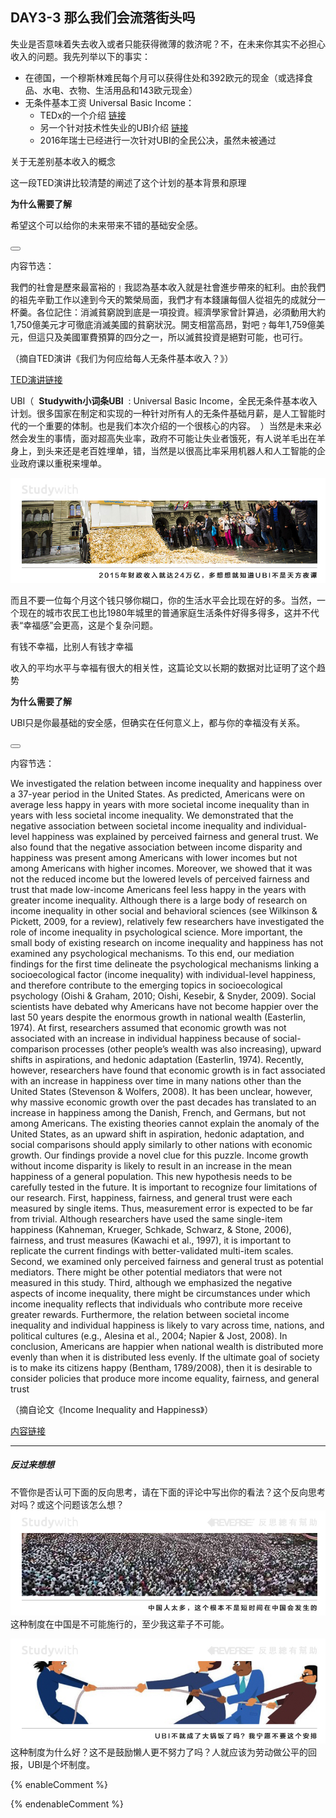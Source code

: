 ## DAY3-3 那么我们会流落街头吗

失业是否意味着失去收入或者只能获得微薄的救济呢？不，在未来你其实不必担心收入的问题。我先列举以下的事实：

* 在德国，一个穆斯林难民每个月可以获得住处和392欧元的现金（或选择食品、水电、衣物、生活用品和143欧元现金）
* 无条件基本工资 Universal Basic Income：
  * TEDx的一个介绍 [链接](https://www.bilibili.com/video/av4618385/?from=search&seid=14802677454932633704)
  * 另一个针对技术性失业的UBI介绍 [链接](https://futurism.com/images/universal-basic-income-answer-automation/)
  * 2016年瑞士已经进行一次针对UBI的全民公决，虽然未被通过 

<!--sec data-title="Studywith知识链接" data-id="section64" data-show=true ces-->

关于无差别基本收入的概念

这一段TED演讲比较清楚的阐述了这个计划的基本背景和原理

**为什么需要了解**

希望这个可以给你的未来带来不错的基础安全感。

<button class="section" target="section65" show="展开具体内容" hide="收起具体内容" ></button>

<!--endsec-->

<!--sec data-title="链接内容" aria-expanded="false" data-id="section65" data-show=false ces-->

内容节选：

我們的社會是歷來最富裕的﹗我認為基本收入就是社會進步帶來的紅利。由於我們的祖先辛勤工作以達到今天的繁榮局面，我們才有本錢讓每個人從祖先的成就分一杯羹。各位記住：消滅貧窮說到底是一項投資。經濟學家曾計算過，必須動用大約1,750億美元才可徹底消滅美國的貧窮狀況。開支相當高昂，對吧﹖每年1,759億美元，但這只及美國軍費預算的四分之一，所以滅貧投資是絕對可能，也可行。

（摘自TED演讲《我们为何应给每人无条件基本收入？》）

[TED演讲链接](https://www.bilibili.com/video/av4618385/?from=search&seid=14802677454932633704)

<!--endsec-->

UBI（&nbsp;&nbsp;**Studywith小词条UBI**&nbsp;&nbsp;:&nbsp;Universal Basic Income，全民无条件基本收入计划。很多国家在制定和实现的一种针对所有人的无条件基础月薪，是人工智能时代的一个重要的体制。也是我们本次介绍的一个很核心的内容。&nbsp;&nbsp;）当然是未来必然会发生的事情，面对超高失业率，政府不可能让失业者饿死，有人说羊毛出在羊身上，到头来还是老百姓埋单，错，当然是以很高比率采用机器人和人工智能的企业政府课以重税来埋单。

![](/assets/20.jpg)

而且不要一位每个月这个钱只够你糊口，你的生活水平会比现在好的多。当然，一个现在的城市农民工也比1980年城里的普通家庭生活条件好得多得多，这并不代表“幸福感”会更高，这是个复杂问题。

<!--sec data-title="Studywith知识链接" data-id="section66" data-show=true ces-->

有钱不幸福，比别人有钱才幸福

收入的平均水平与幸福有很大的相关性，这篇论文以长期的数据对比证明了这个趋势

**为什么需要了解**

UBI只是你最基础的安全感，但确实在任何意义上，都与你的幸福没有关系。

<button class="section" target="section67" show="展开具体内容" hide="收起具体内容" ></button>

<!--endsec-->

<!--sec data-title="链接内容" aria-expanded="false" data-id="section67" data-show=false ces-->

内容节选：

We investigated the relation between income inequality and
happiness over a 37-year period in the United States. As
predicted, Americans were on average less happy in years
with more societal income inequality than in years with
less societal income inequality. We demonstrated that the
negative association between societal income inequality and
individual-level happiness was explained by perceived fairness
and general trust. We also found that the negative association
between income disparity and happiness was present
among Americans with lower incomes but not among Americans
with higher incomes. Moreover, we showed that it was
not the reduced income but the lowered levels of perceived
fairness and trust that made low-income Americans feel less
happy in the years with greater income inequality.
Although there is a large body of research on income
inequality in other social and behavioral sciences (see
Wilkinson & Pickett, 2009, for a review), relatively few
researchers have investigated the role of income inequality in
psychological science. More important, the small body of
existing research on income inequality and happiness has not
examined any psychological mechanisms. To this end, our
mediation findings for the first time delineate the psychological
mechanisms linking a socioecological factor (income
inequality) with individual-level happiness, and therefore contribute
to the emerging topics in socioecological psychology
(Oishi & Graham, 2010; Oishi, Kesebir, & Snyder, 2009).
Social scientists have debated why Americans have not
become happier over the last 50 years despite the enormous
growth in national wealth (Easterlin, 1974). At first, researchers
assumed that economic growth was not associated with an
increase in individual happiness because of social-comparison
processes (other people’s wealth was also increasing), upward
shifts in aspirations, and hedonic adaptation (Easterlin, 1974).
Recently, however, researchers have found that economic
growth is in fact associated with an increase in happiness over
time in many nations other than the United States (Stevenson
& Wolfers, 2008). It has been unclear, however, why massive
economic growth over the past decades has translated to an
increase in happiness among the Danish, French, and Germans,
but not among Americans. The existing theories cannot
explain the anomaly of the United States, as an upward shift in
aspiration, hedonic adaptation, and social comparisons should
apply similarly to other nations with economic growth. Our
findings provide a novel clue for this puzzle. Income growth
without income disparity is likely to result in an increase in the
mean happiness of a general population. This new hypothesis
needs to be carefully tested in the future.
It is important to recognize four limitations of our research.
First, happiness, fairness, and general trust were each measured
by single items. Thus, measurement error is expected
to be far from trivial. Although researchers have used the
same single-item happiness (Kahneman, Krueger, Schkade,
Schwarz, & Stone, 2006), fairness, and trust measures
(Kawachi et al., 1997), it is important to replicate the current
findings with better-validated multi-item scales. Second, we
examined only perceived fairness and general trust as potential
mediators. There might be other potential mediators that were
not measured in this study. Third, although we emphasized the
negative aspects of income inequality, there might be circumstances
under which income inequality reflects that individuals
who contribute more receive greater rewards. Furthermore, the
relation between societal income inequality and individual happiness
is likely to vary across time, nations, and political cultures
(e.g., Alesina et al., 2004; Napier & Jost, 2008).
In conclusion, Americans are happier when national wealth
is distributed more evenly than when it is distributed less evenly.
If the ultimate goal of society is to make its citizens happy
(Bentham, 1789/2008), then it is desirable to consider policies
that produce more income equality, fairness, and general trust

（摘自论文《Income Inequality and Happiness》）

[内容链接](http://languageandmemory.net/documents/Oishi-Kesebir-Diener-InequalityandHappiness-PsychScience.pdf)

<!--endsec-->

---

##### 反过来想想

不管你是否认可下面的反向思考，请在下面的评论中写出你的看法？这个反向思考对吗？或这个问题该怎么想？![](/assets/42.jpg)这种制度在中国是不可能施行的，至少我这辈子不可能。

![](/assets/43.jpg)这种制度为什么好？这不是鼓励懒人更不努力了吗？人就应该为劳动做公平的回报，UBI是个坏制度。

{% enableComment %}

{% endenableComment %}


